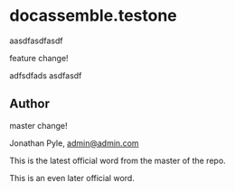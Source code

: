 # docassemble.testone

aasdfasdfasdf

feature change!

adfsdfads asdfasdf

## Author

master change!

Jonathan Pyle, admin@admin.com

This is the latest official word from the master of the repo.

This is an even later official word.
